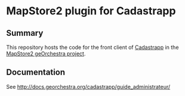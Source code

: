 # MapStore2 plugin for Cadastrapp

## Summary

This repository hosts the code for the front client of [Cadastrapp](https://github.com/georchestra/) in the [MapStore2 geOrchestra project](https://github.com/georchestra/mapstore2-georchestra).


## Documentation

See http://docs.georchestra.org/cadastrapp/guide_administrateur/



